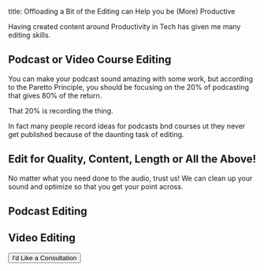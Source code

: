 title: Offloading a Bit of the Editing can Help you be (More) Productive

Having created content around Productivity in Tech has given me many editing
skills.

## Podcast or Video Course Editing
You can make your podcast sound amazing with some work, but according to the
Paretto Principle, you should be focusing on the 20% of podcasting that gives
80% of the return. 

That 20% is recording the thing. 

In fact many people record ideas for podcasts bnd courses ut they never get published
because of the daunting task of editing. 


## Edit for Quality, Content, Length or All the Above!
No matter what you need done to the audio, trust us! We can clean up your sound
and optimize so that you get your point across. 

<div class="card-deck">
<div class="card">
<h2 class="card-title">Podcast Editing</h2>
<i class="fas fa-microphone-alt fa-9x"></i>
</div>

<div class="card">
<h2 class="card-title">Video Editing</h2>
<i class="fas fa-microphone-alt fa-9x"></i>
</div>
</div>

<button class="btn btn-primary">I'd Like a Consultation</button> 
